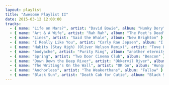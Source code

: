```yaml
---
layout: playlist
title: "Awesome Playlist II"
date: 2015-03-12 12:00:00
tracks:
  - { name: "Life on Mars?", artist: "David Bowie", album: "Hunky Dory" }
  - { name: "Art & A Wife", artist: "Rah Rah", album: "The Poet's Dead" }
  - { name: "Lines", artist: "Said the Whale", album: "New Brighton" }
  - { name: "I Really Like You", artist: "Carly Rae Jepsen", album: "I Really Like You" }
  - { name: "Habits (Stay High) (Oliver Nelson Remix)", artist: "Tove Lo", album: "Truth Serum" }
  - { name: "bodyache", artist: "Purity Ring", album: "another eternity" }
  - { name: "Spring", artist: "Two Door Cinema Club", album: "Beacon" }
  - { name: "Down Down the Deep River", artist: "Okkervil River", album: "The Silver Gymnasium" }
  - { name: "The Writing's On the Wall", artist: "OK Go", album: "Hungry Ghosts" }
  - { name: "Anchorless", artist: "The Weakerthans", album: "Fallow" }
  - { name: "Black Sun", artist: "Death Cab for Cutie", album: "Black Sun" }
---
```


